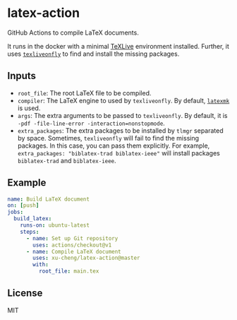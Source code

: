 # latex-action

GitHub Actions to compile LaTeX documents.

It runs in the docker with a minimal [TeXLive](https://www.tug.org/texlive/) environment installed. Further, it uses [`texliveonfly`](https://ctan.org/pkg/texliveonfly) to find and install the missing packages.

## Inputs

* `root_file`: The root LaTeX file to be compiled.
* `compiler`: The LaTeX engine to used by `texliveonfly`. By default, [`latexmk`](https://ctan.org/pkg/latexmk) is used.
* `args`: The extra arguments to be passed to `texliveonfly`. By default, it is `-pdf -file-line-error -interaction=nonstopmode`.
* `extra_packages`: The extra packages to be installed by `tlmgr` separated by space. Sometimes, `texliveonfly` will fail to find the missing packages. In this case, you can pass them explicitly. For example, `extra_packages: "biblatex-trad biblatex-ieee"` will install packages `biblatex-trad` and `biblatex-ieee`.

## Example

```yaml
name: Build LaTeX document
on: [push]
jobs:
  build_latex:
    runs-on: ubuntu-latest
    steps:
      - name: Set up Git repository
        uses: actions/checkout@v1
      - name: Compile LaTeX document
        uses: xu-cheng/latex-action@master
        with:
          root_file: main.tex
```

## License

MIT
